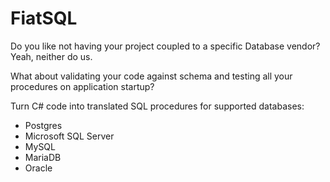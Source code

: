 # FiatSQL

Do you like not having your project coupled to a specific Database vendor? Yeah, neither do us. 

What about validating your code against schema and testing all your procedures on application startup?

Turn C# code into translated SQL procedures for supported databases:

- Postgres
- Microsoft SQL Server
- MySQL
- MariaDB
- Oracle
